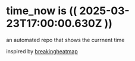 # time_now is (( 2025-03-23T17:00:00.630Z ))

an automated repo that shows the currnent time

inspired by [breakingheatmap](https://github.com/breakingheatmap/breakingheatmap)